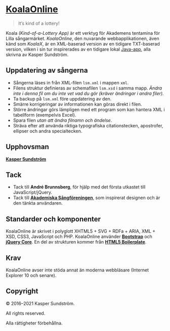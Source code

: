 # [KoalaOnline](https://koala.ksundstrom.fi/)

> It’s kind of a lottery!

Koala *(Kind-of-a-Lottery App)* är ett verktyg för Akademens tentamina för Lilla sångarmärket. _KoalaOnline_, den nuvarande webbapplikationen, även känd som _KoalaX_, är en XML-baserad version av en tidigare TXT-baserad version, vilken i sin tur inspirerades av en tidigare lokal [Java-app](https://github.com/KSundstrom/j-koala), alla skrivna av Kasper Sundström.


## Uppdatering av sångerna

* Sångerna läses in från XML-filen `lsm.xml` i mappen `xml`.
* Filens struktur definieras av schemafilen `lsm.xsd` i samma mapp. *Ändra inte i denna fil om du inte vet vad du gör (kräver ändringar i andra filer).*
* Ta backup på `lsm.xml` före uppdatering av den.
* Smärre korrigeringar av informationen kan göras direkt i filen.
* Större ändringar görs lämpligen med ett program som kan hantera XML i tabellform (exempelvis Excel).
* Spara filen *utan att ändra filnamn och ändelse*.
* Sträva efter att använda riktiga typografiska citationstecken, apostrofer, ellipser och andra specialtecken.


## Upphovsman

**[Kasper Sundström](https://twitter.com/ksundstrom)**


## Tack

* Tack till **André Brunnsberg**, för hjälp med det första utkastet till JavaScript/jQuery.
* Tack till **[Akademiska Sångföreningen](https://twitter.com/akademen)**, som inspirerat designen och är den tänkta användaren.


## Standarder och komponenter

KoalaOnline är skrivet i polyglott XHTML5 + SVG + RDFa + ARIA, XML + XSD, CSS3, JavaScript och PHP. KoalaOnline använder **[Bootstrap](https://getbootstrap.com/)** och **[jQuery Core](https://jquery.com/)**. En del av strukturen kommer från **[HTML5 Boilerplate](https://html5boilerplate.com/)**.


## Krav

KoalaOnline avser inte stöda annat än moderna webbläsare (Internet Explorer 10 och senare).


## Copyright

© 2016–2021 Kasper Sundström.

All rights reserved.

Alla rättigheter förbehållna.
